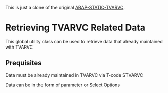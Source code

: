 This is just a clone of the original [ABAP-STATIC-TVARVC](https://github.com/aufaraditya/ABAP-STATIC-TVARVC).

# Retrieving TVARVC Related Data

This global utility class can be used to retrieve data that already maintained with TVARVC

## Prequisites

Data must be already maintained in TVARVC via T-code STVARVC

Data can be in the form of parameter or Select Options